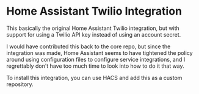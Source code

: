 # Home Assistant Twilio Integration

This basically the original Home Assistant Twilio integration, but with support for using a Twilio API key instead of using an account secret.

I would have contributed this back to the core repo, but since the integration was made, Home Assistant seems to have tightened the policy around using configuration files to configure service integrations, and I regrettably don't have too much time to look into how to do it that way.

To install this integration, you can use HACS and add this as a custom repository.
